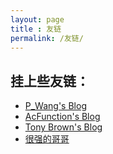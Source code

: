 ```yaml
---
layout: page
title : 友链
permalink: /友链/
---
```


## 挂上些友链：
- [P_Wang's Blog](https://tle666.github.io/)
- [AcFunction's Blog](https://acfunction.github.io/)
- [Tony Brown's Blog](https://tonybrown148.github.io/)
- [很强的哥哥](https://www.luogu.org/space/show?uid=86070)
